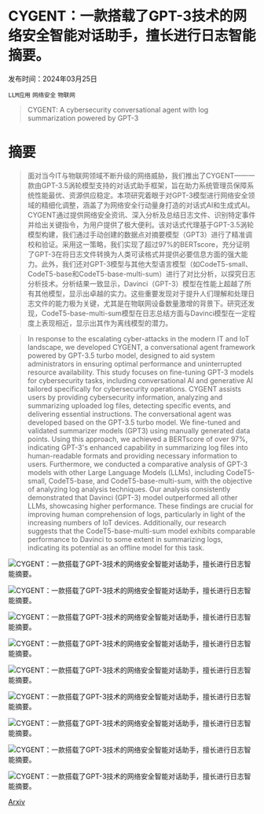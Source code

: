 # CYGENT：一款搭载了GPT-3技术的网络安全智能对话助手，擅长进行日志智能摘要。

发布时间：2024年03月25日

`LLM应用` `网络安全` `物联网`

> CYGENT: A cybersecurity conversational agent with log summarization powered by GPT-3

# 摘要

> 面对当今IT与物联网领域不断升级的网络威胁，我们推出了CYGENT——一款由GPT-3.5涡轮模型支持的对话式助手框架，旨在助力系统管理员保障系统性能最优、资源供应稳定。本项研究着眼于对GPT-3模型进行网络安全领域的精细化调整，涵盖了为网络安全行动量身打造的对话式AI和生成式AI。CYGENT通过提供网络安全资讯、深入分析及总结日志文件、识别特定事件并给出关键指令，为用户提供了极大便利。该对话式代理基于GPT-3.5涡轮模型构建，我们通过手动创建的数据点对摘要模型（GPT3）进行了精准调校和验证。采用这一策略，我们实现了超过97%的BERTscore，充分证明了GPT-3在将日志文件转换为人类可读格式并提供必要信息方面的强大能力。此外，我们还对GPT-3模型与其他大型语言模型（如CodeT5-small、CodeT5-base和CodeT5-base-multi-sum）进行了对比分析，以探究日志分析技术。分析结果一致显示，Davinci（GPT-3）模型在性能上超越了所有其他模型，显示出卓越的实力。这些重要发现对于提升人们理解和处理日志文件的能力极为关键，尤其是在物联网设备数量激增的背景下。研究还发现，CodeT5-base-multi-sum模型在日志总结方面与Davinci模型在一定程度上表现相近，显示出其作为离线模型的潜力。

> In response to the escalating cyber-attacks in the modern IT and IoT landscape, we developed CYGENT, a conversational agent framework powered by GPT-3.5 turbo model, designed to aid system administrators in ensuring optimal performance and uninterrupted resource availability. This study focuses on fine-tuning GPT-3 models for cybersecurity tasks, including conversational AI and generative AI tailored specifically for cybersecurity operations. CYGENT assists users by providing cybersecurity information, analyzing and summarizing uploaded log files, detecting specific events, and delivering essential instructions. The conversational agent was developed based on the GPT-3.5 turbo model. We fine-tuned and validated summarizer models (GPT3) using manually generated data points. Using this approach, we achieved a BERTscore of over 97%, indicating GPT-3's enhanced capability in summarizing log files into human-readable formats and providing necessary information to users. Furthermore, we conducted a comparative analysis of GPT-3 models with other Large Language Models (LLMs), including CodeT5-small, CodeT5-base, and CodeT5-base-multi-sum, with the objective of analyzing log analysis techniques. Our analysis consistently demonstrated that Davinci (GPT-3) model outperformed all other LLMs, showcasing higher performance. These findings are crucial for improving human comprehension of logs, particularly in light of the increasing numbers of IoT devices. Additionally, our research suggests that the CodeT5-base-multi-sum model exhibits comparable performance to Davinci to some extent in summarizing logs, indicating its potential as an offline model for this task.

![CYGENT：一款搭载了GPT-3技术的网络安全智能对话助手，擅长进行日志智能摘要。](../../../paper_images/2403.17160/Chatbot_flow.jpg)

![CYGENT：一款搭载了GPT-3技术的网络安全智能对话助手，擅长进行日志智能摘要。](../../../paper_images/2403.17160/summarization_flow.jpg)

![CYGENT：一款搭载了GPT-3技术的网络安全智能对话助手，擅长进行日志智能摘要。](../../../paper_images/2403.17160/History_data_flow.jpg)

![CYGENT：一款搭载了GPT-3技术的网络安全智能对话助手，擅长进行日志智能摘要。](../../../paper_images/2403.17160/chatlogs.jpg)

![CYGENT：一款搭载了GPT-3技术的网络安全智能对话助手，擅长进行日志智能摘要。](../../../paper_images/2403.17160/GPT3-Rouge.png)

![CYGENT：一款搭载了GPT-3技术的网络安全智能对话助手，擅长进行日志智能摘要。](../../../paper_images/2403.17160/CodeT5-Rouge.png)

![CYGENT：一款搭载了GPT-3技术的网络安全智能对话助手，擅长进行日志智能摘要。](../../../paper_images/2403.17160/generated_summ1.png)

![CYGENT：一款搭载了GPT-3技术的网络安全智能对话助手，擅长进行日志智能摘要。](../../../paper_images/2403.17160/generated_summ1_rule.png)

![CYGENT：一款搭载了GPT-3技术的网络安全智能对话助手，擅长进行日志智能摘要。](../../../paper_images/2403.17160/request_change_data.png)

[Arxiv](https://arxiv.org/abs/2403.17160)